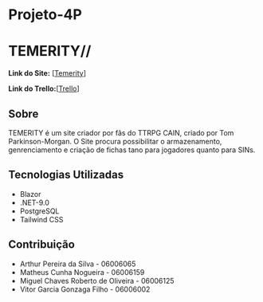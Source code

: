 
# Projeto-4P
# TEMERITY//  

**Link do Site:** [[Temerity](https://temerity.seriedadeinc.com)]

**Link do Trello:**[[Trello](https://trello.com/invite/b/67c0f383182efad2a39f2578/ATTI79572483998788607e020189d669fb668B2A2405/projeto-4p)]

## Sobre  
  
  TEMERITY é um site criador por fãs do TTRPG CAIN, criado por Tom Parkinson-Morgan.
  O Site procura possibilitar o armazenamento, genrenciamento e criação de fichas tano para jogadores quanto para SINs.


## Tecnologias Utilizadas  

- Blazor 
- .NET-9.0  
- PostgreSQL
- Tailwind CSS  

## Contribuição  

- Arthur Pereira da Silva - 06006065
- Matheus Cunha Nogueira - 06006159
- Miguel Chaves Roberto de Oliveira - 06006125
- Vitor Garcia Gonzaga Filho - 06006002
